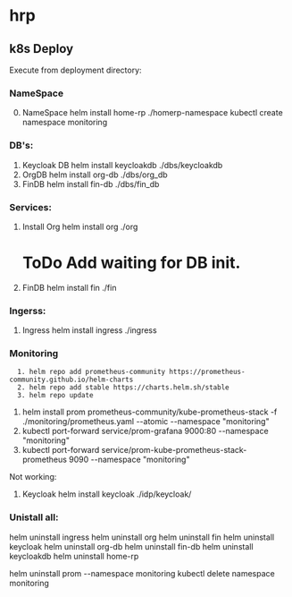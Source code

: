 # hrp

## k8s Deploy
Execute from deployment directory:

### NameSpace
0. NameSpace
   helm install home-rp ./homerp-namespace
   kubectl create namespace monitoring 

### DB's:
1. Keycloak DB 
   helm install keycloakdb ./dbs/keycloakdb
2. OrgDB
   helm install org-db ./dbs/org_db
3. FinDB 
   helm install fin-db ./dbs/fin_db
   

### Services:
1. Install Org 
   helm install org ./org
   # ToDo Add waiting for DB init.
2. FinDB 
   helm install fin ./fin

### Ingerss:
1. Ingress
   helm install ingress ./ingress


### Monitoring
      1. helm repo add prometheus-community https://prometheus-community.github.io/helm-charts
      2. helm repo add stable https://charts.helm.sh/stable
      3. helm repo update

   1. helm install prom prometheus-community/kube-prometheus-stack -f ./monitoring/prometheus.yaml --atomic --namespace "monitoring"
   2. kubectl port-forward service/prom-grafana 9000:80 --namespace "monitoring"
   3. kubectl port-forward service/prom-kube-prometheus-stack-prometheus 9090  --namespace "monitoring"



Not working:
1. Keycloak 
   helm install keycloak ./idp/keycloak/




### Unistall all:   
   helm uninstall ingress
   helm uninstall org
   helm uninstall fin
   helm uninstall keycloak
   helm uninstall org-db
   helm uninstall fin-db 
   helm uninstall keycloakdb
   helm uninstall home-rp

   helm uninstall prom --namespace monitoring
   kubectl delete namespace monitoring
